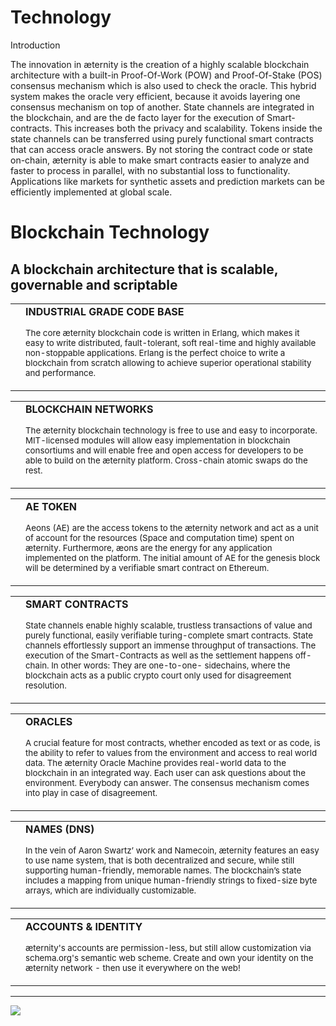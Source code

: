 <h1>Technology</h1>
</div>
</div>
Introduction

The innovation in æternity is the creation of a highly scalable blockchain architecture with a built-in Proof-Of-Work (POW) and Proof-Of-Stake (POS) consensus mechanism which is also used to check the oracle. This hybrid system makes the oracle very efficient, because it avoids layering one consensus mechanism on top of another. State channels are integrated in the blockchain, and are the de facto layer for the execution of Smart-contracts. This increases both the privacy and scalability. Tokens inside the state channels can be transferred using purely functional smart contracts that can access oracle answers. By not storing the contract code or state on-chain, æternity is able to make smart contracts easier to analyze and faster to process in parallel, with no substantial loss to functionality.
Applications like markets for synthetic assets and prediction markets can be efficiently implemented at global scale. 

<div class="weiss">
<div class="container section">
<h1>Blockchain Technology</h1>
<h2>A blockchain architecture that is scalable, governable and scriptable</h2>
<div class="row sp-innovation">
<div class="col-md-6">
<div class="card py-2 pr-2">
<table class="table table_technology m-0">
<tbody>
<tr>
<td class="align-top">
<img src="http://www.aeternity.com/user/pages/02.technology/_technology/1.png" alt="">
</td>
<td class="align-middle">
<strong class="d-block">INDUSTRIAL GRADE CODE BASE</strong>

<small>The core æternity blockchain code is written in Erlang, which makes it easy to write distributed, fault-tolerant, soft real-time and highly available non-stoppable applications.
Erlang is the perfect choice to write a blockchain from scratch allowing to achieve superior operational stability and performance.</small>
</td>
</tr>
</tbody>
</table>
</div>
</div>
<div class="col-md-6">
<div class="card py-2 pr-2">
<table class="table table_technology m-0">
<tbody>
<tr>
<td class="align-top">
<img src="http://www.aeternity.com/user/pages/02.technology/_technology/2.png" alt="">
</td>
<td class="align-middle">
<strong class="d-block">BLOCKCHAIN NETWORKS</strong>

<small>The æternity blockchain technology is free to use and easy to incorporate. ​
MIT-licensed modules will allow easy implementation in blockchain consortiums and will enable free and open access for developers to be able to build on the æternity platform. Cross-chain atomic swaps do the rest.</small>
</td>
</tr>
</tbody>
</table>
</div>
</div>
<div class="col-md-6">
<div class="card py-2 pr-2">
<table class="table table_technology m-0">
<tbody>
<tr>
<td class="align-top">
<img src="http://www.aeternity.com/user/pages/02.technology/_technology/3.png" alt="">
</td>
<td class="align-middle">
<strong class="d-block">AE TOKEN</strong>

<small>Aeons (AE) are the access tokens to the æternity network and act as a unit of account for the resources (Space and computation time) spent on æternity.
Furthermore, æons are the energy for any application implemented on the platform.
The initial amount of AE for the genesis block will be determined by a verifiable smart contract on Ethereum.</small>
</td>
</tr>
</tbody>
</table>
</div>
</div>
<div class="col-md-6">
<div class="card py-2 pr-2">
<table class="table table_technology m-0">
<tbody>
<tr>
<td class="align-top">
<img src="http://www.aeternity.com/user/pages/02.technology/_technology/4.png" alt="">
</td>
<td class="align-middle">
<strong class="d-block">SMART CONTRACTS</strong>

<small>State channels enable highly scalable, trustless transactions of value and purely functional, easily verifiable turing-complete smart contracts.
State channels effortlessly support an immense throughput of transactions. The execution of the Smart-Contracts as well as the settlement happens off-chain.
In other words: They are one-to-one- sidechains, where the blockchain acts as a public crypto court only used for disagreement resolution.</small>
</td>
</tr>
</tbody>
</table>
</div>
</div>
<div class="col-md-6">
<div class="card py-2 pr-2">
<table class="table table_technology m-0">
<tbody>
<tr>
<td class="align-top">
<img src="http://www.aeternity.com/user/pages/02.technology/_technology/5.png" alt="">
</td>
<td class="align-middle">
<strong class="d-block">ORACLES</strong>

<small>A crucial feature for most contracts, whether encoded as text or as code, is the ability to refer to values from the environment and access to real world data.
The æternity Oracle Machine provides real-world data to the blockchain in an integrated way.
Each user can ask questions about the environment. Everybody can answer. The consensus mechanism comes into play in case of disagreement.</small>
</td>
</tr>
</tbody>
</table>
</div>
</div>
<div class="col-md-6">
<div class="card py-2 pr-2">
<table class="table table_technology m-0">
<tbody>
<tr>
<td class="align-top">
<img src="http://www.aeternity.com/user/pages/02.technology/_technology/6.png" alt="">
</td>
<td class="align-middle">
<strong class="d-block">NAMES (DNS)</strong>

<small>In the vein of Aaron Swartz’ work and Namecoin, æternity features an easy to use name system, that is both decentralized and secure, while still supporting human-friendly, memorable names.
The blockchain’s state includes a mapping from unique human-friendly strings to fixed-size byte arrays, which are individually customizable.</small>
</td>
</tr>
</tbody>
</table>
</div>
</div>
<div class="col-md-6">
<div class="card py-2 pr-2">
<table class="table table_technology m-0">
<tbody>
<tr>
<td class="align-top">
<img src="http://www.aeternity.com/user/pages/02.technology/_technology/7.png" alt="">
</td>
<td class="align-middle">
<strong class="d-block">ACCOUNTS & IDENTITY</strong>

<small>æternity's accounts are permission-less, but still allow customization via schema.org's semantic web scheme.
Create and own your identity on the æternity network - then use it everywhere on the web!</small>
</td>
</tr>
</tbody>
</table>
</div>
</div>
</div>
</div>
<hr>
</div>
</div>
<div class="weiss">
<div class="container section footer-nav">
<div class="container">
<div class="row">
<div class="col-lg-4">
<div class="lg-vertical-center">
<img src="http://www.aeternity.com/user/themes/aeon/img/aeternity_logo_footer.png" class="img-fluid">
</div>
</div>
<div class="col-lg-8 mt-4">
<div class="row">
<div class="col-sm-6 col-md-4 mt-3">
<p class="text-primary">
